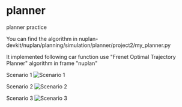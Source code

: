 # planner
planner practice

You can find the algorithm in nuplan-devkit/nuplan/planning/simulation/planner/project2/my_planner.py

It implemented following car function use "Frenet Optimal Trajectory Planner" algorithm in frame "nuplan"

Scenario 1
![Scenario 1](https://github.com/AELe/planner/blob/main/images/following_car_s1.gif)

Scenario 2
![Scenario 2](https://github.com/AELe/planner/blob/main/images/following_car_s2.gif)

Scenario 3
![Scenario 3](https://github.com/AELe/planner/blob/main/images/following_car_s3.gif)
